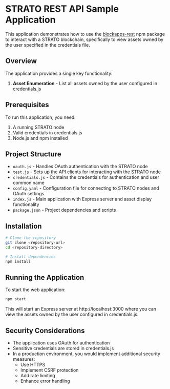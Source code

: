 # STRATO REST API Sample Application

This application demonstrates how to use the [blockapps-rest](https://www.npmjs.com/package/blockapps-rest) npm package to interact with a STRATO blockchain, specifically to view assets owned by the user specified in the credentials file.

## Overview

The application provides a single key functionality:

1. **Asset Enumeration** - List all assets owned by the user configured in credentials.js

## Prerequisites

To run this application, you need:

1. A running STRATO node
2. Valid credentials in credentials.js
3. Node.js and npm installed

## Project Structure

- `oauth.js` - Handles OAuth authentication with the STRATO node
- `test.js` - Sets up the API clients for interacting with the STRATO node
- `credentials.js` - Contains the credentials for authentication and user common name
- `config.yaml` - Configuration file for connecting to STRATO nodes and OAuth settings
- `index.js` - Main application with Express server and asset display functionality
- `package.json` - Project dependencies and scripts

## Installation

```bash
# Clone the repository
git clone <repository-url>
cd <repository-directory>

# Install dependencies
npm install
```

## Running the Application

To start the web application:

```bash
npm start
```

This will start an Express server at http://localhost:3000 where you can view the assets owned by the user configured in credentials.js.

## Security Considerations

- The application uses OAuth for authentication
- Sensitive credentials are stored in credentials.js
- In a production environment, you would implement additional security measures:
  - Use HTTPS
  - Implement CSRF protection
  - Add rate limiting
  - Enhance error handling
